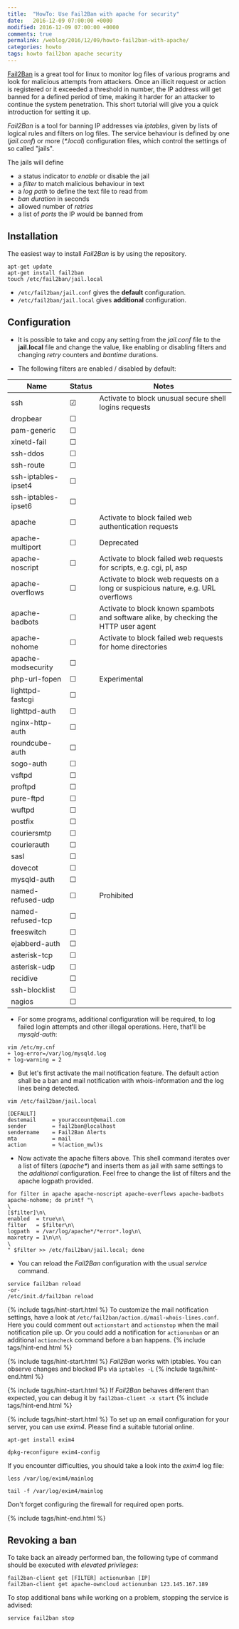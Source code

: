 ```yaml
---
title:  "HowTo: Use Fail2Ban with apache for security"
date:   2016-12-09 07:00:00 +0000
modified: 2016-12-09 07:00:00 +0000 
comments: true
permalink: /weblog/2016/12/09/howto-fail2ban-with-apache/
categories: howto
tags: howto fail2ban apache security
---
```



[Fail2Ban][f2b] is a great tool for linux to monitor log files of various programs and look for malicious attempts from attackers. Once an illicit request or action is registered or it exceeded a threshold in number, the IP address will get banned for a defined period of time, making it harder for an attacker to continue the system penetration. This short tutorial will give you a quick introduction for setting it up.

<!--more-->

*Fail2Ban* is a tool for banning IP addresses via *iptables*, given by lists of logical rules and filters on log files. The service behaviour is defined by one (*jail.conf*) or more (*\*.local*) configuration files, which control the settings of so called "jails".

The jails will define

 - a status indicator to *enable* or disable the jail
 - a *filter* to match malicious behaviour in text
 - a *log path* to define the text file to read from
 - *ban duration* in seconds
 - allowed number of *retries*
 - a list of *ports* the IP would be banned from
 

## Installation

The easiest way to install *Fail2Ban* is by using the repository.

```
apt-get update
apt-get install fail2ban
touch /etc/fail2ban/jail.local
```

 - `/etc/fail2ban/jail.conf` gives the **default** configuration.
 - `/etc/fail2ban/jail.local` gives **additional** configuration.
 
 
## Configuration

 - It is possible to take and copy any setting from the *jail.conf* file to the **jail.local** file and change the value, like enabling or disabling filters and changing *retry* counters and *bantime* durations.

 - The following filters are enabled / disabled by default:

| Name | Status | Notes |
|---|---|---|
| ssh | ☑ | Activate to block unusual secure shell logins requests |
| dropbear | ☐ |  |
| pam-generic | ☐ |  |
| xinetd-fail | ☐ |  |
| ssh-ddos | ☐ |  |
| ssh-route | ☐ |  |
| ssh-iptables-ipset4 | ☐ |  |
| ssh-iptables-ipset6 | ☐ |  |
| apache | ☐ | Activate to block failed web authentication requests |
| apache-multiport | ☐ | Deprecated |
| apache-noscript | ☐ | Activate to block failed web requests for scripts, e.g. cgi, pl, asp |
| apache-overflows | ☐ | Activate to block web requests on a long or suspicious nature, e.g. URL overflows |
| apache-badbots | ☐ | Activate to block known spambots and software alike, by checking the HTTP user agent |
| apache-nohome | ☐ | Activate to block failed web requests for home directories |
| apache-modsecurity | ☐ |  |
| php-url-fopen | ☐ | Experimental |
| lighttpd-fastcgi | ☐ |  |
| lighttpd-auth | ☐ |  |
| nginx-http-auth | ☐ |  |
| roundcube-auth | ☐ |  |
| sogo-auth | ☐ |  |
| vsftpd | ☐ |  |
| proftpd | ☐ |  |
| pure-ftpd | ☐ |  |
| wuftpd | ☐ |  |
| postfix | ☐ |  |
| couriersmtp | ☐ |  |
| courierauth | ☐ |  |
| sasl | ☐ |  |
| dovecot | ☐ |  |
| mysqld-auth | ☐ |  |
| named-refused-udp | ☐ | Prohibited |
| named-refused-tcp | ☐ |  |
| freeswitch | ☐ |  |
| ejabberd-auth | ☐ |  |
| asterisk-tcp | ☐ |  |
| asterisk-udp | ☐ |  |
| recidive | ☐ |  |
| ssh-blocklist | ☐ |  |
| nagios | ☐ |  |



 - For some programs, additional configuration will be required, to log failed login attempts and other illegal operations. Here, that'll be *mysqld-auth*:

```
vim /etc/my.cnf
+ log-error=/var/log/mysqld.log
+ log-warning = 2
```

 - But let's first activate the mail notification feature. The default action shall be a ban and mail notification with whois-information and the log lines being detected.

```
vim /etc/fail2ban/jail.local

[DEFAULT]
destemail     = youraccount@email.com
sender        = fail2ban@localhost
sendername    = Fail2Ban Alerts
mta           = mail
action        = %(action_mwl)s
```



 - Now activate the apache filters above. This shell command iterates over a list of filters (*apache\**) and inserts them as jail with same settings to the *additional* configuration. Feel free to change the list of filters and the apache logpath provided.

```
for filter in apache apache-noscript apache-overflows apache-badbots apache-nohome; do printf "\
\
[$filter]\n\
enabled  = true\n\
filter   = $filter\n\
logpath  = /var/log/apache*/*error*.log\n\
maxretry = 1\n\n\
\
" $filter >> /etc/fail2ban/jail.local; done
```


 - You can reload the *Fail2Ban* configuration with the usual *service* command.

```
service fail2ban reload
-or-
/etc/init.d/fail2ban reload
```



{% include tags/hint-start.html %}
To customize the mail notification settings, have a look at `/etc/fail2ban/action.d/mail-whois-lines.conf`. Here you could comment out `actionstart` and `actionstop` when the mail notification pile up. Or you could add a notification for `actionunban` or an additional `actioncheck` command before a ban happens.
{% include tags/hint-end.html %}

 


{% include tags/hint-start.html %}
*Fail2Ban* works with iptables. You can observe changes and blocked IPs via `iptables -L`
{% include tags/hint-end.html %}
 
 


{% include tags/hint-start.html %}
If *Fail2Ban* behaves different than expected, you can debug it by `fail2ban-client -x start`
{% include tags/hint-end.html %}

 


{% include tags/hint-start.html %}
To set up an email configuration for your server, you can use *exim4*. Please find a suitable tutorial online.

```
apt-get install exim4

dpkg-reconfigure exim4-config
```

If you encounter difficulties, you should take a look into the *exim4* log file:

```
less /var/log/exim4/mainlog

tail -f /var/log/exim4/mainlog
```

Don't forget configuring the firewall for required open ports.

{% include tags/hint-end.html %}




## Revoking a ban

To take back an already performed ban, the following type of command should be executed with *elevated privileges*:
 
``` 
fail2ban-client get [FILTER] actionunban [IP]
fail2ban-client get apache-owncloud actionunban 123.145.167.189
```

To stop additional bans while working on a problem, stopping the service is advised:
 
```
service fail2ban stop
```

 
 

[f2b]: http://www.fail2ban.org/